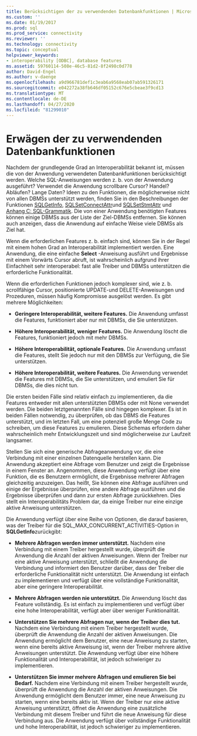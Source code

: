 ```yaml
---
title: Berücksichtigen der zu verwendenden Datenbankfunktionen | Microsoft-Dokumentation
ms.custom: ''
ms.date: 01/19/2017
ms.prod: sql
ms.prod_service: connectivity
ms.reviewer: ''
ms.technology: connectivity
ms.topic: conceptual
helpviewer_keywords:
- interoperability [ODBC], database features
ms.assetid: 59760114-508e-46c5-81d2-8f2498c0d778
author: David-Engel
ms.author: v-daenge
ms.openlocfilehash: a9d966781def1c3eab6a9568eab07ab591326171
ms.sourcegitcommit: e042272a38fb646df05152c676e5cbeae3f9cd13
ms.translationtype: MT
ms.contentlocale: de-DE
ms.lasthandoff: 04/27/2020
ms.locfileid: "81299010"
---
```

# <a name="considering-database-features-to-use"></a>Erwägen der zu verwendenden Datenbankfunktionen
Nachdem der grundlegende Grad an Interoperabilität bekannt ist, müssen die von der Anwendung verwendeten Datenbankfunktionen berücksichtigt werden. Welche SQL-Anweisungen werden z. b. von der Anwendung ausgeführt? Verwendet die Anwendung scrollbare Cursor? Handel? Abläufen? Lange Daten? Ideen zu den Funktionen, die möglicherweise nicht von allen DBMSs unterstützt werden, finden Sie in den Beschreibungen der Funktionen [SQLGetInfo](../../../odbc/reference/syntax/sqlgetinfo-function.md), [SQLSetConnectAttr](../../../odbc/reference/syntax/sqlsetconnectattr-function.md)und [SQLSetStmtAttr](../../../odbc/reference/syntax/sqlsetstmtattr-function.md) und [Anhang C: SQL-Grammatik](../../../odbc/reference/appendixes/appendix-c-sql-grammar.md). Die von einer Anwendung benötigten Features können einige DBMSs aus der Liste der Ziel-DBMSs entfernen. Sie können auch anzeigen, dass die Anwendung auf einfache Weise viele DBMSs als Ziel hat.  
  
 Wenn die erforderlichen Features z. b. einfach sind, können Sie in der Regel mit einem hohen Grad an Interoperabilität implementiert werden. Eine Anwendung, die eine einfache **Select** -Anweisung ausführt und Ergebnisse mit einem Vorwärts Cursor abruft, ist wahrscheinlich aufgrund ihrer Einfachheit sehr interoperabel: fast alle Treiber und DBMSs unterstützen die erforderliche Funktionalität.  
  
 Wenn die erforderlichen Funktionen jedoch komplexer sind, wie z. b. scrollfähige Cursor, positionierte UPDATE-und DELETE-Anweisungen und Prozeduren, müssen häufig Kompromisse ausgelöst werden. Es gibt mehrere Möglichkeiten:  
  
-   **Geringere Interoperabilität, weitere Features.** Die Anwendung umfasst die Features, funktioniert aber nur mit DBMSs, die Sie unterstützen.  
  
-   **Höhere Interoperabilität, weniger Features.** Die Anwendung löscht die Features, funktioniert jedoch mit mehr DBMSs.  
  
-   **Höhere Interoperabilität, optionale Features.** Die Anwendung umfasst die Features, stellt Sie jedoch nur mit den DBMSs zur Verfügung, die Sie unterstützen.  
  
-   **Höhere Interoperabilität, weitere Features.** Die Anwendung verwendet die Features mit DBMSs, die Sie unterstützen, und emuliert Sie für DBMSs, die dies nicht tun.  
  
 Die ersten beiden Fälle sind relativ einfach zu implementieren, da die Features entweder mit allen unterstützten DBMSs oder mit None verwendet werden. Die beiden letztgenannten Fälle sind hingegen komplexer. Es ist in beiden Fällen notwendig, zu überprüfen, ob das DBMS die Features unterstützt, und im letzten Fall, um eine potenziell große Menge Code zu schreiben, um diese Features zu emulieren. Diese Schemas erfordern daher wahrscheinlich mehr Entwicklungszeit und sind möglicherweise zur Laufzeit langsamer.  
  
 Stellen Sie sich eine generische Abfrageanwendung vor, die eine Verbindung mit einer einzelnen Datenquelle herstellen kann. Die Anwendung akzeptiert eine Abfrage vom Benutzer und zeigt die Ergebnisse in einem Fenster an. Angenommen, diese Anwendung verfügt über eine Funktion, die es Benutzern ermöglicht, die Ergebnisse mehrerer Abfragen gleichzeitig anzuzeigen. Das heißt, Sie können eine Abfrage ausführen und einige der Ergebnisse überprüfen, eine andere Abfrage ausführen und die Ergebnisse überprüfen und dann zur ersten Abfrage zurückkehren. Dies stellt ein Interoperabilitäts Problem dar, da einige Treiber nur eine einzige aktive Anweisung unterstützen.  
  
 Die Anwendung verfügt über eine Reihe von Optionen, die darauf basieren, was der Treiber für die SQL_MAX_CONCURRENT_ACTIVITIES-Option in **SQLGetInfo**zurückgibt:  
  
-   **Mehrere Abfragen werden immer unterstützt.** Nachdem eine Verbindung mit einem Treiber hergestellt wurde, überprüft die Anwendung die Anzahl der aktiven Anweisungen. Wenn der Treiber nur eine aktive Anweisung unterstützt, schließt die Anwendung die Verbindung und informiert den Benutzer darüber, dass der Treiber die erforderliche Funktionalität nicht unterstützt. Die Anwendung ist einfach zu implementieren und verfügt über eine vollständige Funktionalität, aber eine geringere Interoperabilität.  
  
-   **Mehrere Abfragen werden nie unterstützt.** Die Anwendung löscht das Feature vollständig. Es ist einfach zu implementieren und verfügt über eine hohe Interoperabilität, verfügt aber über weniger Funktionalität.  
  
-   **Unterstützen Sie mehrere Abfragen nur, wenn der Treiber dies tut.** Nachdem eine Verbindung mit einem Treiber hergestellt wurde, überprüft die Anwendung die Anzahl der aktiven Anweisungen. Die Anwendung ermöglicht dem Benutzer, eine neue Anweisung zu starten, wenn eine bereits aktive Anweisung ist, wenn der Treiber mehrere aktive Anweisungen unterstützt. Die Anwendung verfügt über eine höhere Funktionalität und Interoperabilität, ist jedoch schwieriger zu implementieren.  
  
-   **Unterstützen Sie immer mehrere Abfragen und emulieren Sie bei Bedarf.** Nachdem eine Verbindung mit einem Treiber hergestellt wurde, überprüft die Anwendung die Anzahl der aktiven Anweisungen. Die Anwendung ermöglicht dem Benutzer immer, eine neue Anweisung zu starten, wenn eine bereits aktiv ist. Wenn der Treiber nur eine aktive Anweisung unterstützt, öffnet die Anwendung eine zusätzliche Verbindung mit diesem Treiber und führt die neue Anweisung für diese Verbindung aus. Die Anwendung verfügt über vollständige Funktionalität und hohe Interoperabilität, ist jedoch schwieriger zu implementieren.
